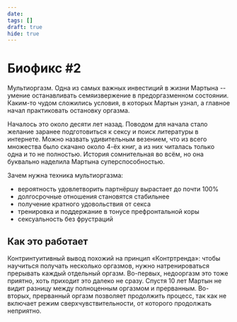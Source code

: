 ```yaml
---
date:
tags: []
draft: true
hide: true
---
```


# Биофикс #2

Мультиоргазм. Oдна из самых важных инвестиций в жизни Мартына -- умение останавливать семяизвержение в предоргазменном состоянии. Каким-то чудом сложились условия, в которых Мартын узнал, а главное начал практиковать остановку оргазма.

Началось это около десяти лет назад. Поводом для начала стало желание заранее подготовиться к сексу и поиск литературы в интернете. Можно назвать удивительным везением, что из всего множества было скачано около 4-ёх книг, а из них читалась только одна и то не полностью. История сомнительная во всём, но она буквально наделила Мартына суперспособностью.

Зачем нужна техника мультиоргазма:

- вероятность удовлетворить партнёршу вырастает до почти 100%
- долгосрочные отношения становятся стабильнее
- получение кратного удовольствия от секса
- тренировка и поддержание в тонусе префронтальной коры
- сексуальность без фрустраций

## Как это работает

Контринтуитивный вывод похожий на принцип «Контртренда»: чтобы научиться получать несколько оргазмов, нужно натренироваться прерывать каждый отдельный оргазм.
Во-первых, недооргазм это тоже приятно, хоть приходит это далеко не сразу. Спустя 10 лет Мартын не видит разницу между полноценным оргазмом и прерванным.
Во-вторых, прерванный оргазм позволяет продолжить процесс, так как не включает режим сверхчувствительности, от которого продолжать неприятно.
